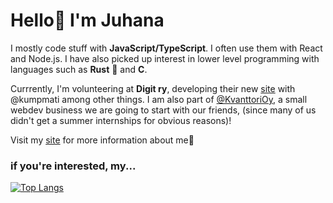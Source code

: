 # Hello👋 I'm Juhana

I mostly code stuff with **JavaScript/TypeScript**. I often use them with React and Node.js. I have also picked up interest in lower level programming with languages such as **Rust** 🦀 and **C**.

Currrently, I'm volunteering at **Digit ry**, developing their new [site](https://alpha.digit.fi/) with @kumpmati among other things. I am also part of [@KvanttoriOy](https://github.com/KvanttoriOy), a small webdev business we are going to start with our friends, (since many of us didn't get a summer internships for obvious reasons)!

Visit my [site](https://www.juhanakuparinen.dev/) for more information about me🙂

### if you're interested, my...
[![Top Langs](https://github-readme-stats.vercel.app/api/top-langs/?username=funnicus&langs_count=5&theme=tokyonight&layout=compact)](https://github.com/anuraghazra/github-readme-stats)

<!--
**funnicus/funnicus** is a ✨ _special_ ✨ repository because its `README.md` (this file) appears on your GitHub profile.

Here are some ideas to get you started:

- 🔭 I’m currently working on ...
- 🌱 I’m currently learning ...
- 👯 I’m looking to collaborate on ...
- 🤔 I’m looking for help with ...
- 💬 Ask me about ...
- 📫 How to reach me: ...
- 😄 Pronouns: ...
- ⚡ Fun fact: ...
-->
